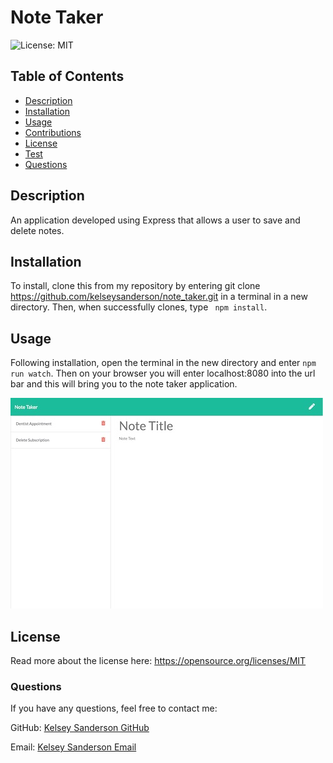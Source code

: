 
  # Note Taker

  ![License: MIT](https://img.shields.io/badge/License-MIT-yellow.svg)

  ## Table of Contents
  * [Description](README.md#Description)
  * [Installation](README.md#Installation)
  * [Usage](README.md#Usage)
  * [Contributions](README.md#Contributions)
  * [License](README.md#License)
  * [Test](README.md#Test)
  * [Questions](README.md#Questions)

  ## Description
  An application developed using Express that allows a user to save and delete notes.


  ## Installation
  To install, clone this from my repository by entering git clone https://github.com/kelseysanderson/note_taker.git in a terminal in a new directory. Then, when successfully clones, type ` npm install`.

  ## Usage
  Following installation, open the terminal in the new directory and enter `npm run watch`. Then on your browser you will enter localhost:8080 into the url bar and this will bring you to the note taker application.

  ![Kelsey Sanderson Portfolio Screencapture](./assets/notepage.jpg)

  ## License
  Read more about the license here:
  https://opensource.org/licenses/MIT

  ### Questions
  If you have any questions, feel free to contact me:
  
  GitHub: [Kelsey Sanderson GitHub](https://github.com/kelseysanderson)
  
  Email:  [Kelsey Sanderson Email](mailto:kelseymonica@gmail.com)
  